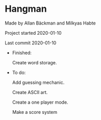 # **Hangman**

Made by Allan Bäckman and Milkyas Habte

Project started 2020-01-10

Last commit 2020-01-10

- Finished:


    Create word storage.

- To do:

    
    Add guessing mechanic.
    
    Create ASCII art.
    
    Create a one player mode. 
    
    Make a score system